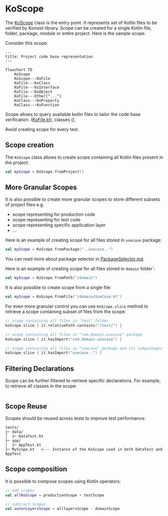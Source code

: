 # KoScope

The
[KoScope](../src/main/kotlin/com/lemon/konsist/core/declaration/KoScope.kt) class is the entry point. It represents set
of Kotlin files to be verified by Konsist library. Scope can be created for a single Kotlin file, folder, package, module
or entire project. Here is the sample scope.

Consider this scope:

```mermaid
---
title: Project code base representation
---

flowchart TD
    KoScope
    KoScope---KoFile
    KoFile---KoClass
    KoFile---KoInterface
    KoFile---KoObject
    KoFile---Other["..."]
    KoClass---KoProperty
    KoClass---KoFunction
```

Scope allows to query available kotlin files to tailor the code base verification.
([KoFile.kt](../src/main/kotlin/com/lemon/konsist/core/declaration/KoFile.kt)), 
classes (),

Avoid creating scope for every test.

## Scope creation

The `KoScope` class allows to create scope containing all Kotlin files present in the project:

```kotlin
val myScope = KoScope.fromProject()

```

## More Granular Scopes

It is also possible to create more granular scopes to store different subsets of project files e.g.
- scope representing for production code
- scope representing for test code
- scope representing specific application layer
- ...

Here is an example of creating scope for all files stored in `usecase` package:

```kotlin
val myScope = KoScope.fromPackage("..usecase..")
```

You can read more about package selector in [PackageSelector.md](PackageSelector.md).

Here is an example of creating scope for all files stored in `domain` folder`:

```kotlin
val myScope = KoScope.fromPath("/domain")
```

It is also possible to create scope from a single file:

```kotlin
val myScope = KoScope.fromFile("/domain/UseCase.kt")
``` 

For even more granular control you can use `KoScope.slice` method to retrieve a scope containing subset of files 
from the scope:

```kotlin
// scope containing all files in "test" folder
koScope.slice { it.relativePath.contains("/test/") }

// scope containing all files in "com.domain.usecase" package
koScope.slice { it.hasImport("com.domain.usecase") }

// scope containing all files in "usecase" package and its subpackages
koScope.slice { it.hasImport("usecase..") }
```

## Filtering Declarations

Scope can be further filtered to retrieve specific declarations. For example, to retrieve all classes in the scope:

```kotlin

```

## Scope Reuse

Scopes should be reused across tests to improve test performance:

```
tests/
├─ data/
│  ├─ DataTest.kt
├─ app/
│  ├─ AppTest.kt
├─ MyScope.kt   <--- Instance of the KoScope used in both DataTest and AppTest

```

## Scope composition

It is possible to compose scopes using Kotlin operators:

```kotlin
// add scopes
val allKoScope = productionScope + testScope

// subtract scopes
val outerLayersScope = alllayersScope - domainScope
```
